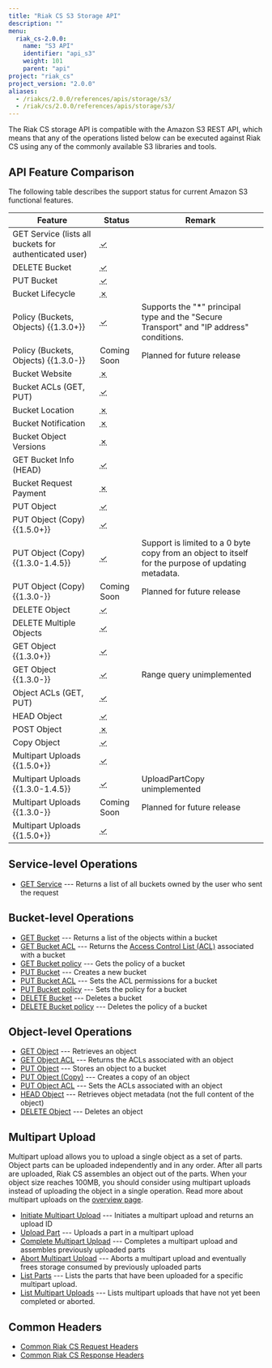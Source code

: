 ```yaml
---
title: "Riak CS S3 Storage API"
description: ""
menu:
  riak_cs-2.0.0:
    name: "S3 API"
    identifier: "api_s3"
    weight: 101
    parent: "api"
project: "riak_cs"
project_version: "2.0.0"
aliases:
  - /riakcs/2.0.0/references/apis/storage/s3/
  - /riak/cs/2.0.0/references/apis/storage/s3/
---
```


The Riak CS storage API is compatible with the Amazon S3 REST API, which
means that any of the operations listed below can be executed against
Riak CS using any of the commonly available S3 libraries and tools.

## API Feature Comparison

The following table describes the support status for current Amazon S3
functional features.

Feature | Status | Remark
--------|--------|--------
GET Service (lists all buckets for authenticated user) | <abbr title="Supported" class="supported">✓</abbr> | |
DELETE Bucket | <abbr title="Supported" class="supported">✓</abbr> | |
PUT Bucket | <abbr title="Supported" class="supported">✓</abbr> | |
Bucket Lifecycle | <abbr title="Unsupported" class="unsupported">✗</abbr> | |
Policy (Buckets, Objects) {{1.3.0+}} | <abbr title="Supported" class="supported">✓</abbr> | Supports the "*" principal type and the "Secure Transport" and "IP address" conditions. |
Policy (Buckets, Objects) {{1.3.0-}} | Coming Soon | Planned for future release |
Bucket Website | <abbr title="Unsupported" class="unsupported">✗</abbr> | |
Bucket ACLs (GET, PUT) | <abbr title="Supported" class="supported">✓</abbr> | |
Bucket Location | <abbr title="Unsupported" class="unsupported">✗</abbr> | |
Bucket Notification | <abbr title="Unsupported" class="unsupported">✗</abbr> | |
Bucket Object Versions | <abbr title="Unsupported" class="unsupported">✗</abbr> | |
GET Bucket Info (HEAD) | <abbr title="Supported" class="supported">✓</abbr> | |
Bucket Request Payment | <abbr title="Unsupported" class="unsupported">✗</abbr> | |
PUT Object | <abbr title="Supported" class="supported">✓</abbr> | |
PUT Object (Copy) {{1.5.0+}} | <abbr title="Supported" class="supported">✓</abbr> | |
PUT Object (Copy) {{1.3.0-1.4.5}} | <abbr title="Supported" class="supported">✓</abbr> | Support is limited to a 0 byte copy from an object to itself for the purpose of updating metadata. |
PUT Object (Copy) {{1.3.0-}} | Coming Soon | Planned for future release |
DELETE Object | <abbr title="Supported" class="supported">✓</abbr> | |
DELETE Multiple Objects | <abbr title="Supported" class="supported">✓</abbr> | |
GET Object {{1.3.0+}} | <abbr title="Supported" class="supported">✓</abbr> | |
GET Object {{1.3.0-}} | <abbr title="Supported" class="supported">✓</abbr> | Range query unimplemented |
Object ACLs (GET, PUT) | <abbr title="Supported" class="supported">✓</abbr> | |
HEAD Object | <abbr title="Supported" class="supported">✓</abbr> | |
POST Object | <abbr title="Unsupported" class="unsupported">✗</abbr> | |
Copy Object | <abbr title="Supported" class="supported">✓</abbr> | |
Multipart Uploads {{1.5.0+}} | <abbr title="Supported" class="supported">✓</abbr> | |
Multipart Uploads {{1.3.0-1.4.5}} | <abbr title="Supported" class="supported">✓</abbr> | UploadPartCopy unimplemented |
Multipart Uploads {{1.3.0-}} | Coming Soon | Planned for future release |
Multipart Uploads {{1.5.0+}} | <abbr title="Supported" class="supported">✓</abbr> | |

## Service-level Operations

* [GET Service](/riak/cs/2.0.0/references/apis/storage/s3/get-service) --- Returns a list of all buckets owned by the user who sent the request

## Bucket-level Operations

* [GET Bucket](/riak/cs/2.0.0/references/apis/storage/s3/get-bucket) --- Returns a list of the objects
  within a bucket
* [GET Bucket ACL](/riak/cs/2.0.0/references/apis/storage/s3/get-bucket-acl) --- Returns the [Access Control List (ACL)](http://docs.aws.amazon.com/AmazonS3/latest/dev/ACLOverview.html) associated with a bucket
* [GET Bucket policy](/riak/cs/2.0.0/references/apis/storage/s3/get-bucket-policy) --- Gets the policy of a bucket
* [PUT Bucket](/riak/cs/2.0.0/references/apis/storage/s3/put-bucket) --- Creates a new bucket
* [PUT Bucket ACL](/riak/cs/2.0.0/references/apis/storage/s3/put-bucket-acl) --- Sets the ACL permissions
  for a bucket
* [PUT Bucket policy](/riak/cs/2.0.0/references/apis/storage/s3/put-bucket-policy) --- Sets the policy for a bucket
* [DELETE Bucket](/riak/cs/2.0.0/references/apis/storage/s3/delete-bucket) --- Deletes a bucket
* [DELETE Bucket policy](/riak/cs/2.0.0/references/apis/storage/s3/delete-bucket-policy) --- Deletes the policy of a bucket

## Object-level Operations

* [GET Object](/riak/cs/2.0.0/references/apis/storage/s3/get-object) --- Retrieves an object
* [GET Object ACL](/riak/cs/2.0.0/references/apis/storage/s3/get-object-acl) --- Returns the ACLs associated with an object
* [PUT Object](/riak/cs/2.0.0/references/apis/storage/s3/put-object) --- Stores an object to a bucket
* [PUT Object (Copy)](/riak/cs/2.0.0/references/apis/storage/s3/put-object-copy) --- Creates a copy of an object
* [PUT Object ACL](/riak/cs/2.0.0/references/apis/storage/s3/put-object-acl) --- Sets the ACLs associated with an object
* [HEAD Object](/riak/cs/2.0.0/references/apis/storage/s3/head-object) --- Retrieves object metadata (not the full content of the object)
* [DELETE Object](/riak/cs/2.0.0/references/apis/storage/s3/delete-object) --- Deletes an object

## Multipart Upload

Multipart upload allows you to upload a single object as a set of parts.
Object parts can be uploaded independently and in any order. After all
parts are uploaded, Riak CS assembles an object out of the parts. When
your object size reaches 100MB, you should consider using multipart
uploads instead of uploading the object in a single operation. Read more
about multipart uploads on the [overview page](/riak/cs/2.0.0/multipart-upload-overview).

* [Initiate Multipart Upload](/riak/cs/2.0.0/references/apis/storage/s3/initiate-multipart-upload) --- Initiates a multipart upload and returns an upload ID
* [Upload Part](/riak/cs/2.0.0/references/apis/storage/s3/upload-part) --- Uploads a part in a multipart upload
* [Complete Multipart Upload](/riak/cs/2.0.0/references/apis/storage/s3/complete-multipart-upload) --- Completes a multipart upload and assembles previously uploaded parts
* [Abort Multipart Upload](/riak/cs/2.0.0/references/apis/storage/s3/abort-multipart-upload) --- Aborts a multipart upload and eventually frees storage consumed by previously uploaded parts
* [List Parts](/riak/cs/2.0.0/references/apis/storage/s3/list-parts) --- Lists the parts that have been uploaded for a specific multipart upload.
* [List Multipart Uploads](/riak/cs/2.0.0/references/apis/storage/s3/list-multipart-uploads) --- Lists multipart uploads that have not yet been completed or aborted.

## Common Headers

* [Common Riak CS Request Headers](/riak/cs/2.0.0/references/apis/storage/s3/common-request-headers)
* [Common Riak CS Response Headers](/riak/cs/2.0.0/references/apis/storage/s3/common-response-headers)
